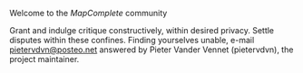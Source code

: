 Welcome to the _MapComplete_ community

Grant and indulge critique constructively, within desired privacy.
Settle disputes within these confines.
Finding yourselves unable, e-mail pietervdvn@posteo.net answered by Pieter Vander Vennet (pietervdvn), the project maintainer. 

